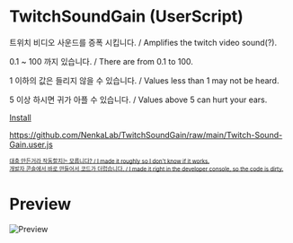 # TwitchSoundGain (UserScript)
트위치 비디오 사운드를 증폭 시킵니다. / Amplifies the twitch video sound(?).

0.1 ~ 100 까지 있습니다. / There are from 0.1 to 100.

1 이하의 값은 들리지 않을 수 있습니다. / Values less than 1 may not be heard.

5 이상 하시면 귀가 아플 수 있습니다. / Values above 5 can hurt your ears.

[Install](https://github.com/NenkaLab/TwitchSoundGain/raw/main/Twitch-Sound-Gain.user.js)

https://github.com/NenkaLab/TwitchSoundGain/raw/main/Twitch-Sound-Gain.user.js

~~<sub><sup>대충 만든거라 작동할지는 모릅니다? / I made it roughly so I don't know if it works.</sub></sup>~~<br>
~~<sub><sup>개발자 콘솔에서 바로 만들어서 코드가 더럽습니다. / I made it right in the developer console, so the code is dirty.</sub></sup>~~

# Preview
![Preview](https://github.com/NenkaLab/TwitchSoundGain/raw/main/preview.PNG)
